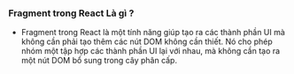 ### Fragment trong React Là gì ?
 - Fragment trong React là một tính năng giúp tạo ra các thành phần UI mà không cần phải tạo thêm các nút DOM không cần thiết. Nó cho phép nhóm một tập hợp các thành phần UI lại với nhau, mà không cần tạo ra một nút DOM bổ sung trong cây phân cấp.